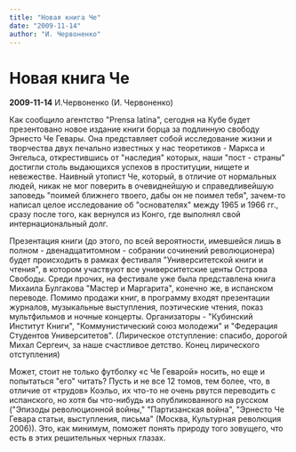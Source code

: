 ```yaml
---
title: "Новая книга Че"
date: "2009-11-14"
author: "И. Червоненко"
---
```


# Новая книга Че

**2009-11-14** И.Червоненко (И. Червоненко)

Как сообщило агентство "Prensa latina", сегодня на Кубе будет презентовано новое издание книги борца за подлинную свободу Эрнесто Че Гевары. Она представляет собой исследование жизни и творчества двух печально известных у нас теоретиков - Маркса и Энгельса, открестившись от "наследия" которых, наши "пост - страны" достигли столь выдающихся успехов в проституции, нищете и невежестве. Наивный утопист Че, который, в отличие от нормальных людей, никак не мог поверить в очевиднейшую и справедливейшую заповедь "поимей ближнего твоего, дабы он не поимел тебя", зачем-то написал целое исследование об "основателях" между 1965 и 1966 гг., сразу после того, как вернулся из Конго, где выполнял свой интернациональный долг.

Презентация книги (до этого, по всей вероятности, имевшейся лишь в полном - двенадцатитомном - собрании сочинений революционера) будет происходить в рамках фестиваля "Университетской книги и чтения", в котором участвуют все университетские центы Острова Свободы. Среди прочих, на фестивале уже была представлена книга Михаила Булгакова "Мастер и Маргарита", конечно же, в испанском переводе. Помимо продажи книг, в программу входят презентации журналов, музыкальные выступления, поэтические чтения, показ мультфильмов и ночные концерты. Организаторы - "Кубинский Институт Книги", "Коммунистический союз молодежи" и "Федерация Студентов Университетов". (Лирическое отступление: спасибо, дорогой Михал Сергеич, за наше счастливое детство. Конец лирического отступления)

Может, стоит не только футболку «с Че Геварой» носить, но еще и попытаться "его" читать? Пусть и не все 12 томов, тем более, что, в отличие от «трудов» Коэльо, их что-то не очень рвутся переводить с испанского, но хотя бы что-нибудь из опубликованного на русском ("Эпизоды революционной войны," "Партизанская война", "Эрнесто Че Гевара статьи, выступления, письма" (Москва, Культурная революция 2006)). Это, как минимум, поможет понять природу того зовущего, что есть в этих решительных черных глазах.